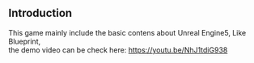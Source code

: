 ## Introduction
This game mainly include the basic contens about Unreal Engine5, Like Blueprint,  
the demo video can be check here: https://youtu.be/NhJ1tdiG938
